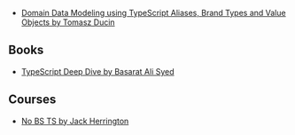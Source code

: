 - [Domain Data Modeling using TypeScript Aliases, Brand Types and Value Objects by Tomasz Ducin](https://egghead.io/courses/domain-data-modeling-using-typescript-aliases-brand-types-and-value-objects-4daf0ac1)

## **Books**
- [TypeScript Deep Dive by Basarat Ali Syed](https://basarat.gitbook.io/typescript/)

## **Courses**
- [No BS TS by Jack Herrington](https://www.youtube.com/playlist?list=PLNqp92_EXZBJYFrpEzdO2EapvU0GOJ09n)
